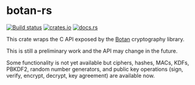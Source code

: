 # botan-rs

[![Build status](https://travis-ci.org/randombit/botan-rs.svg?branch=master)](https://travis-ci.org/randombit/botan-rs)
[![crates.io](https://img.shields.io/crates/v/botan.svg)](https://crates.io/crates/botan)
[![docs.rs](https://docs.rs/botan/badge.svg)](https://docs.rs/botan)

This crate wraps the C API exposed by the
[Botan](https://botan.randombit.net/) cryptography library.

This is still a preliminary work and the API may change in the future.

Some functionality is not yet available but ciphers, hashes, MACs, KDFs, PBKDF2,
random number generators, and public key operations (sign, verify, encrypt,
decrypt, key agreement) are available now.
